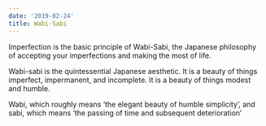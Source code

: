 ```yaml
---
date: '2019-02-24'
title: Wabi-Sabi
---
```

Imperfection is the basic principle of Wabi-Sabi, the Japanese philosophy of accepting your imperfections and making the most of life.

Wabi-sabi is the quintessential Japanese aesthetic. It is a beauty of things imperfect, impermanent, and incomplete. It is a beauty of things modest and humble.

Wabi, which roughly means ‘the elegant beauty of humble simplicity’, and sabi, which means ‘the passing of time and subsequent deterioration’

